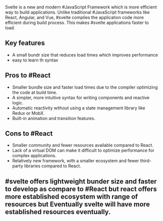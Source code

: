 
Svelte is a new and modern #JavaScript Framework which is more efficient way to build applications. Unlike traditional #JavaScript frameworks like React, Angular, and Vue, #svelte complies the application code more efficient during build process. This makes #svelte applications faster to load. 

## Key features

- A small bundr size that reduces load times which improves performance
- easy to learn th syntax

## Pros to #React
- Smaller bundle size and faster load times due to the compiler optimizing the code at build time.
- A simpler, more intuitive syntax for writing components and reactive logic.
- Automatic reactivity without using a state management library like Redux or MobX.
- Built-in animation and transition features.
## Cons to #React 

- Smaller community and fewer resources available compared to React.
- Lack of a virtual DOM can make it difficult to optimize performance for complex applications.
- Relatively new framework, with a smaller ecosystem and fewer third-party libraries compared to React.

## #svelte offers lightweight bunder size and faster to develop as compare to #React but react offers more established ecosystem with range of resources but Eventually svelte will have more established resources eventually. 

